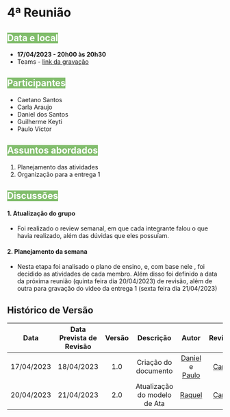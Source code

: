 # 4ª Reunião

## <text style="background-color: #81BD6C; color:white">Data e local</text> 
- **17/04/2023 - 20h00 às 20h30**
- Teams - [link da gravação](https://youtu.be/NFyJIrE9qB8)


## <text style="background-color: #81BD6C; color:white">Participantes</text> 
- Caetano Santos
- Carla Araujo
- Daniel dos Santos
- Guilherme Keyti
- Paulo Victor 

## <text style="background-color: #81BD6C; color:white">Assuntos abordados</text> 
1. Planejamento das atividades
2. Organização para a entrega 1

## <text style="background-color: #81BD6C; color:white">Discussões</text> 

#### 1. Atualização do grupo
- Foi realizado o review semanal, em que cada integrante falou o que havia realizado, além das dúvidas que eles possuíam.
  
#### 2. Planejamento da semana
- Nesta etapa foi analisado o plano de ensino, e, com base nele , foi decidido as atividades de cada membro. Além disso foi definido a data da próxima reunião (quinta feira dia 20/04/2023) de revisão, além de outra para gravação do video da entrega 1 (sexta feira dia 21/04/2023)

## Histórico de Versão
|    Data    | Data Prevista de Revisão | Versão |      Descrição       |                                                                Autor                                                                 |               Revisor               |
| :--------: | :----------------------: | :----: | :------------------: | :----------------------------------------------------------------------------------------------------------------------------------: | :---------------------------------: |
| 17/04/2023 |        18/04/2023        |  1.0   | Criação do documento | [Daniel](https://github.com/daniel-de-sousa) e [Paulo](https://github.com/PauloVictorFS)  | [Carla](https://github.com/ccarlaa) |
| 20/04/2023 |        21/04/2023        |  2.0   | Atualização do modelo de Ata | [Raquel](https://github.com/raqueleucaria)  | [Carla](https://github.com/ccarlaa) |


